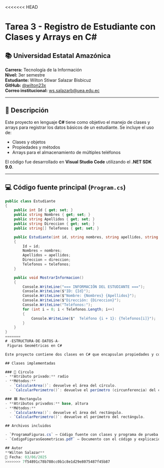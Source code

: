 <<<<<<< HEAD
# Tarea 3 - Registro de Estudiante con Clases y Arrays en C#

## 📚 Universidad Estatal Amazónica
**Carrera:** Tecnología de la Información  
**Nivel:** 3er semestre  
**Estudiante:** Wilton Stiwar Salazar Bisbicuz  
**GitHub:** [@wilton23x](https://github.com/wilton23x)  
**Correo institucional:** ws.salazarb@uea.edu.ec  

---

## 📌 Descripción

Este proyecto en lenguaje **C#** tiene como objetivo el manejo de clases y arrays para registrar los datos básicos de un estudiante. Se incluye el uso de:

- Clases y objetos
- Propiedades y métodos
- Arrays para el almacenamiento de múltiples teléfonos

El código fue desarrollado en **Visual Studio Code** utilizando el **.NET SDK 9.0**.

---

## 💻 Código fuente principal (`Program.cs`)

```csharp
public class Estudiante
{
    public int Id { get; set; }
    public string Nombres { get; set; }
    public string Apellidos { get; set; }
    public string Direccion { get; set; }
    public string[] Telefonos { get; set; }

    public Estudiante(int id, string nombres, string apellidos, string direccion, string[] telefonos)
    {
        Id = id;
        Nombres = nombres;
        Apellidos = apellidos;
        Direccion = direccion;
        Telefonos = telefonos;
    }

    public void MostrarInformacion()
    {
        Console.WriteLine("=== INFORMACIÓN DEL ESTUDIANTE ===");
        Console.WriteLine($"ID: {Id}");
        Console.WriteLine($"Nombre: {Nombres} {Apellidos}");
        Console.WriteLine($"Dirección: {Direccion}");
        Console.WriteLine("Teléfonos:");
        for (int i = 0; i < Telefonos.Length; i++)
        {
            Console.WriteLine($"  Teléfono {i + 1}: {Telefonos[i]}");
        }
    }
}
=======
# -ESTRUCTURA-DE-DATOS-A-
 Figuras Geométricas en C#

Este proyecto contiene dos clases en C# que encapsulan propiedades y comportamientos de figuras geométricas básicas: círculo y rectángulo. Ambas clases utilizan tipos de datos primitivos y métodos para calcular el área y el perímetro.

## Clases implementadas

### 🔵 Circulo
- **Atributo privado:** radio
- **Métodos:**
  - `CalcularArea()`: devuelve el área del círculo.
  - `CalcularPerimetro()`: devuelve el perímetro (circunferencia) del círculo.

### 🟦 Rectangulo
- **Atributos privados:** base, altura
- **Métodos:**
  - `CalcularArea()`: devuelve el área del rectángulo.
  - `CalcularPerimetro()`: devuelve el perímetro del rectángulo.

## Archivos incluidos

- `ProgramaFiguras.cs` — Código fuente con clases y programa de prueba.
- `CodigoFigurasGeometricas.pdf` — Documento con el código y explicaciones en formato PDF.

## Autor
**Wilton Salazar**  
📅 Fecha: 03/06/2025
>>>>>>> 7f54891c78b788cc0b1c8e1d29e8075487f45b87
